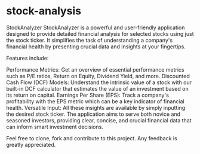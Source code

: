 # stock-analysis
StockAnalyzer
StockAnalyzer is a powerful and user-friendly application designed to provide detailed financial analysis for selected stocks using just the stock ticker. It simplifies the task of understanding a company's financial health by presenting crucial data and insights at your fingertips.

Features include:

Performance Metrics: Get an overview of essential performance metrics such as P/E ratios, Return on Equity, Dividend Yield, and more.
Discounted Cash Flow (DCF) Models: Understand the intrinsic value of a stock with our built-in DCF calculator that estimates the value of an investment based on its return on capital.
Earnings Per Share (EPS): Track a company's profitability with the EPS metric which can be a key indicator of financial health.
Versatile Input: All these insights are available by simply inputting the desired stock ticker.
The application aims to serve both novice and seasoned investors, providing clear, concise, and crucial financial data that can inform smart investment decisions.

Feel free to clone, fork and contribute to this project. Any feedback is greatly appreciated.

